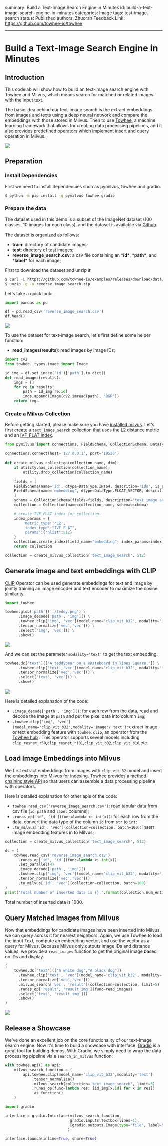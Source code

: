 summary: Build a Text-Image Search Engine in Minutes
id: build-a-text-image-search-engine-in-minutes
categories: Image
tags: test-image-search
status: Published
authors: Zhuoran
Feedback Link: https://github.com/towhee-io/towhee

---

# Build a Text-Image Search Engine in Minutes

## Introduction

This codelab will show how to build an text-image search engine with Towhee and Milvus, which means search for matched or related images with the input text.

The basic idea behind our text-image search is the extract embeddings from images and texts using a deep neural network and compare the embeddings with those stored in Milvus. Then to use [Towhee](https://towhee.io/), a machine learning framework that allows for creating data processing pipelines, and it also provides predefined operators which implement insert and query operation in Milvus.

<div align="left">
  <img src="./pic/workflow.png">
</div>

## Preparation

### Install Dependencies

First we need to install dependencies such as pymilvus, towhee and gradio.

```bash
$ python -m pip install -q pymilvus towhee gradio
```

### Prepare the data

The dataset used in this demo is a subset of the ImageNet dataset (100 classes, 10 images for each class), and the dataset is available via [Github](https://github.com/towhee-io/examples/releases/download/data/reverse_image_search.zip).

The dataset is organized as follows:

- **train**: directory of candidate images;
- **test**: directory of test images;
- **reverse_image_search.csv**: a csv file containing an ***id\***, ***path\***, and ***label\*** for each image;

First to download the dataset and unzip it:

```bash
$ curl -L https://github.com/towhee-io/examples/releases/download/data/reverse_image_search.zip -O
$ unzip -q -o reverse_image_search.zip
```

Let's take a quick look:

```python
import pandas as pd

df = pd.read_csv('reverse_image_search.csv')
df.head()
```

<div align="left">
  <img src="./pic/show_data.png">
</div>

To use the dataset for text-image search, let's first define some helper function:

- **read_images(results)**: read images by image IDs;

```python
import cv2
from towhee._types.image import Image

id_img = df.set_index('id')['path'].to_dict()
def read_images(results):
    imgs = []
    for re in results:
        path = id_img[re.id]
        imgs.append(Image(cv2.imread(path), 'BGR'))
    return imgs
```

### Create a Milvus Collection

Before getting started, please make sure you have [installed milvus](https://milvus.io/docs/v2.0.x/install_standalone-docker.md). Let's first create a `text_image_search` collection that uses the [L2 distance metric](https://milvus.io/docs/v2.0.x/metric.md#Euclidean-distance-L2) and an [IVF_FLAT index](https://milvus.io/docs/v2.0.x/index.md#IVF_FLAT).

```python
from pymilvus import connections, FieldSchema, CollectionSchema, DataType, Collection, utility

connections.connect(host='127.0.0.1', port='19530')

def create_milvus_collection(collection_name, dim):
    if utility.has_collection(collection_name):
        utility.drop_collection(collection_name)
    
    fields = [
    FieldSchema(name='id', dtype=DataType.INT64, descrition='ids', is_primary=True, auto_id=False),
    FieldSchema(name='embedding', dtype=DataType.FLOAT_VECTOR, descrition='embedding vectors', dim=dim)
    ]
    schema = CollectionSchema(fields=fields, description='text image search')
    collection = Collection(name=collection_name, schema=schema)

    # create IVF_FLAT index for collection.
    index_params = {
        'metric_type':'L2',
        'index_type':"IVF_FLAT",
        'params':{"nlist":512}
    }
    collection.create_index(field_name="embedding", index_params=index_params)
    return collection

collection = create_milvus_collection('text_image_search', 512)
```

## Generate image and text embeddings with CLIP

[CLIP](https://openai.com/blog/clip/) Operator can be used generate embeddings for text and image by jointly training an image encoder and text encoder to maximize the cosine similarity.

```python
import towhee

towhee.glob['path']('./teddy.png') \
      .image_decode['path', 'img']() \
      .towhee.clip['img', 'vec'](model_name='clip_vit_b32', modality='image') \
      .tensor_normalize['vec','vec']() \
      .select['img', 'vec']() \
      .show()
```

<div align="left">
  <img src="./pic/clip1.png">
</div>

And we can set the parameter `modality='text'` to get the text embedding:

```python
towhee.dc['text'](["A teddybear on a skateboard in Times Square."]) \
      .towhee.clip['text','vec'](model_name='clip_vit_b32', modality='text') \
      .tensor_normalize['vec','vec']() \
      .select['text', 'vec']() \
      .show()
```

<div align="left">
  <img src="./pic/clip2.png">
</div>

Here is detailed explanation of the code:

- `.image_decode['path', 'img']()`: for each row from the data, read and decode the image at `path` and put the pixel data into column `img`;
- `.towhee.clip['img', 'vec'](model_name='clip_vit_b32',modality='image'/'text')`: extract image or text embedding feature with `towhee.clip`, an operator from the [Towhee hub](https://towhee.io/towhee/clip) . This operator supports seveal models including `clip_resnet_r50`,`clip_resnet_r101`,`clip_vit_b32`,`clip_vit_b16`,etc.

## Load Image Embeddings into Milvus

We first extract embeddings from images with `clip_vit_32` model and insert the embeddings into Milvus for indexing. Towhee provides a [method-chaining style API](https://towhee.readthedocs.io/en/main/index.html) so that users can assemble a data processing pipeline with operators.

Here is detailed explanation for other apis of the code:

- `towhee.read_csv('reverse_image_search.csv')`: read tabular data from csv file (`id`, `path` and `label` columns);
- `.runas_op['id', 'id'](func=lambda x: int(x))`: for each row from the data, convert the data type of the column `id` from `str` to `int`;
- `.to_milvus['id', 'vec'](collection=collection, batch=100)`: insert image embedding features in to Milvus;

```python
collection = create_milvus_collection('text_image_search', 512)

dc = (
    towhee.read_csv('reverse_image_search.csv')
      .runas_op['id', 'id'](func=lambda x: int(x))
      .set_parallel(4)
      .image_decode['path', 'img']()
      .towhee.clip['img', 'vec'](model_name='clip_vit_b32', modality='image')
      .tensor_normalize['vec','vec']()
      .to_milvus['id', 'vec'](collection=collection, batch=100)
)
print('Total number of inserted data is {}.'.format(collection.num_entities))
```

Total number of inserted data is 1000.

## Query Matched Images from Milvus

Now that embeddings for candidate images have been inserted into Milvus, we can query across it for nearest neighbors. Again, we use Towhee to load the input Text, compute an embedding vector, and use the vector as a query for Milvus. Because Milvus only outputs image IDs and distance values, we provide a `read_images` function to get the original image based on IDs and display.

```python
(
    towhee.dc['text'](["A white dog","A black dog"])
      .towhee.clip['text', 'vec'](model_name='clip_vit_b32', modality='text')
      .tensor_normalize['vec','vec']()
      .milvus_search['vec', 'result'](collection=collection, limit=5)
      .runas_op['result', 'result_img'](func=read_images)
      .select['text', 'result_img']()
      .show()
)
```

<div align="left">
  <img src="./pic/search.png">
</div>

## Release a Showcase

We've done an excellent job on the core functionality of our text-image search engine. Now it's time to build a showcase with interface. [Gradio](https://gradio.app/) is a great tool for building demos. With Gradio, we simply need to wrap the data processing pipeline via a `search_in_milvus` function:

```python
with towhee.api() as api:
    milvus_search_function = (
        api.towhee.clip(model_name='clip_vit_b32',modality='text')
            .tensor_normalize()
            .milvus_search(collection='text_image_search', limit=5)
            .runas_op(func=lambda res: [id_img[x.id] for x in res])
            .as_function()
    )

import gradio

interface = gradio.Interface(milvus_search_function, 
                             gradio.inputs.Textbox(lines=1),
                             [gradio.outputs.Image(type="file", label=None) for _ in range(5)]
                            )

interface.launch(inline=True, share=True)
```
